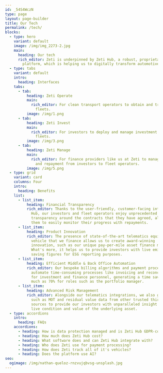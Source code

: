 ```yaml
---
id: _54S4WczN
type: page
layout: page-builder
title: Our Tech
permalink: /tech/
blocks:
  - type: hero
    variant: default
    image: /img/img_2273-2.jpg
    main:
      heading: Our tech
      rich_editor: Zeti is underpinned by Zeti Hub, a robust, proprietary technology
        platform, which is helping us to digitally transform automotive finance.
  - type: tabs
    variant: default
    intro:
      heading: Interfaces
    tabs:
      - tab:
          heading: Zeti Operate
          main:
            rich_editor: For clean transport operators to obtain and track finance to expand
              fleets.
          image: /img/1.png
      - tab:
          heading: Zeti Invest
          main:
            rich_editor: For investors to deploy and manage investment into clean transport
              fleets.
          image: /img/3.png
      - tab:
          heading: Zeti Manage
          main:
            rich_editor: For finance providers like us at Zeti to manage capital deployment
              and repayment from investors to fleet operators.
          image: /img/5.png
  - type: grid
    variant: card
    columns: Four
    intro:
      heading: Benefits
    list:
      - list_item:
          heading: Financial Transparency
          rich_editor: Thanks to the user-friendly, customer-facing interfaces of Zeti
            Hub, our investors and fleet operators enjoy unprecedented
            transparency around the contracts that they have agreed, allowing
            them to easily monitor their progress with repayments.
      - list_item:
          heading: Product Innovation
          rich_editor: The presence of state-of-the-art telematics equipment in each
            vehicle that we finance allows us to create award-winning
            innovation, such as our unique pay-per-mile asset finance model.
            What's more, it helps us to provide investors with live emission
            saving figures for ESG reporting purposes.
      - list_item:
          heading: Efficient Middle & Back Office Automation
          rich_editor: Our bespoke billing algorithms and payment processing integrations
            automate time-consuming processes like invoicing and reconciliation
            for investment and finance personnel, generating a time saving of as
            much as 70% for roles such as the portfolio manager.
      - list_item:
          heading: Advanced Risk Management
          rich_editor: Alongside our telematics integrations, we also gather information
            such as MOT and residual value data from other trusted third-party
            sources to provide our investors with unparalleled insight into the
            live condition and value of the underlying asset.
  - type: accordions
    intro:
      heading: FAQs
    accordions:
      - heading: How is data protection managed and is Zeti Hub GDPR-compliant?
      - heading: How much does Zeti Hub cost?
      - heading: What software does and can Zeti Hub integrate with?
      - heading: Who does Zeti use for payment processing?
      - heading: How does Zeti track all of it's vehicles?
      - heading: Does the platform use AI?
seo:
  ogimage: /img/nathan-queloz-rnzvujqbvsg-unsplash.jpg
---
```

